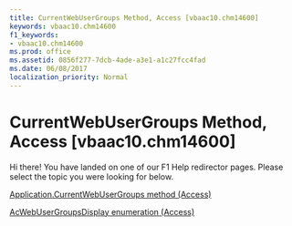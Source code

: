 ```yaml
---
title: CurrentWebUserGroups Method, Access [vbaac10.chm14600]
keywords: vbaac10.chm14600
f1_keywords:
- vbaac10.chm14600
ms.prod: office
ms.assetid: 0856f277-7dcb-4ade-a3e1-a1c27fcc4fad
ms.date: 06/08/2017
localization_priority: Normal
---
```



# CurrentWebUserGroups Method, Access [vbaac10.chm14600]

Hi there! You have landed on one of our F1 Help redirector pages. Please select the topic you were looking for below.

[Application.CurrentWebUserGroups method (Access)](http://msdn.microsoft.com/library/efe80f7a-b6ac-12a5-3704-6e662c87e134%28Office.15%29.aspx)

[AcWebUserGroupsDisplay enumeration (Access)](http://msdn.microsoft.com/library/f9036c50-5fa3-63ec-f569-a058e48057da%28Office.15%29.aspx)


